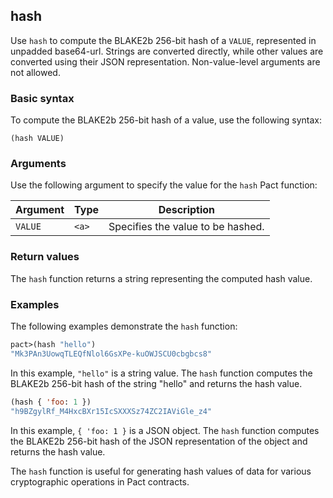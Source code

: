 ## hash
Use `hash` to compute the BLAKE2b 256-bit hash of a `VALUE`, represented in unpadded base64-url. Strings are converted directly, while other values are converted using their JSON representation. Non-value-level arguments are not allowed.

### Basic syntax

To compute the BLAKE2b 256-bit hash of a value, use the following syntax:

`(hash VALUE)`

### Arguments

Use the following argument to specify the value for the `hash` Pact function:

| Argument  | Type   | Description                                       |
|-----------|--------|---------------------------------------------------|
| `VALUE`   | `<a>`    | Specifies the value to be hashed.                 |

### Return values

The `hash` function returns a string representing the computed hash value.

### Examples

The following examples demonstrate the `hash` function:

```lisp
pact>(hash "hello")
"Mk3PAn3UowqTLEQfNlol6GsXPe-kuOWJSCU0cbgbcs8"
```

In this example, `"hello"` is a string value. The `hash` function computes the BLAKE2b 256-bit hash of the string "hello" and returns the hash value.

```lisp
(hash { 'foo: 1 })
"h9BZgylRf_M4HxcBXr15IcSXXXSz74ZC2IAViGle_z4"
```

In this example, `{ 'foo: 1 }` is a JSON object. The `hash` function computes the BLAKE2b 256-bit hash of the JSON representation of the object and returns the hash value.

The `hash` function is useful for generating hash values of data for various cryptographic operations in Pact contracts.

